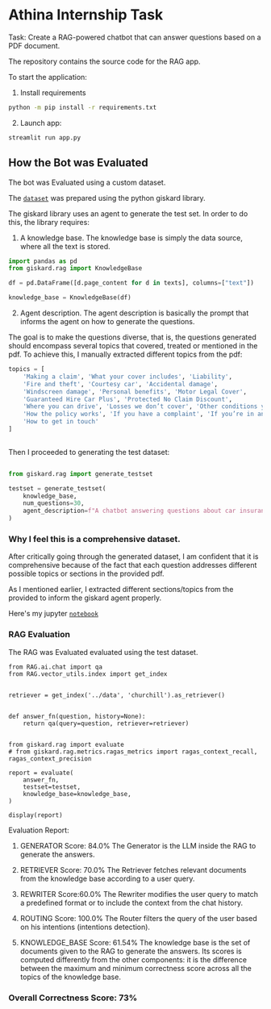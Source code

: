 # Athina Internship Task

Task: Create a RAG-powered chatbot that can answer questions based on a PDF document.

The repository contains the source code for the RAG app.

To start the application:

1. Install requirements

```bash
python -m pip install -r requirements.txt
```

2. Launch app:

```bash
streamlit run app.py
```

## How the Bot was Evaluated

The bot was Evaluated using a custom dataset.

The [`dataset`](dataset/test-set.jsonl) was prepared using the python giskard library.

The giskard library uses an agent to generate the test set. In order to do this, the library requires:
1. A knowledge base. The knowledge base is simply the data source, where all the text is stored.
```python
import pandas as pd
from giskard.rag import KnowledgeBase

df = pd.DataFrame([d.page_content for d in texts], columns=["text"])

knowledge_base = KnowledgeBase(df)
```

2. Agent description. The agent description is basically the prompt that informs the agent on how to generate the questions.

The goal is to make the questions diverse, that is, the questions generated should encompass several topics that covered, treated or mentioned in the pdf. To achieve this, I manually extracted different topics from the pdf:

```python
topics = [
    'Making a claim', 'What your cover includes', 'Liability',
    'Fire and theft', 'Courtesy car', 'Accidental damage',
    'Windscreen damage', 'Personal benefits', 'Motor Legal Cover',
    'Guaranteed Hire Car Plus', 'Protected No Claim Discount',
    'Where you can drive', 'Losses we don’t cover', 'Other conditions you need to know about',
    'How the policy works', 'If you have a complaint', 'If you’re in an accident',
    'How to get in touch'
]
    
```

Then I proceeded to generating the test dataset:

```python

from giskard.rag import generate_testset

testset = generate_testset(
    knowledge_base,
    num_questions=30,
    agent_description=f"A chatbot answering questions about car insurance in churchill. Churchill is a car insurance company. Use the following topics: {','.join(topics)}",
)
```

### Why I feel this is a comprehensive dataset.

After critically going through the generated dataset, I am confident that it is comprehensive because of the fact that each question addresses different possible topics or sections in the provided pdf. 

As I mentioned earlier, I extracted different sections/topics from the provided to inform the giskard agent properly.

Here's my jupyter [`notebook`](notebooks/test_rag.ipynb)
 


### RAG Evaluation

The RAG was Evaluated evaluated using the test dataset.

```
from RAG.ai.chat import qa
from RAG.vector_utils.index import get_index
     

retriever = get_index('../data', 'churchill').as_retriever()
     

def answer_fn(question, history=None):
    return qa(query=question, retriever=retriever)
     

from giskard.rag import evaluate
# from giskard.rag.metrics.ragas_metrics import ragas_context_recall, ragas_context_precision

report = evaluate(
    answer_fn,
    testset=testset,
    knowledge_base=knowledge_base,
)

display(report)
```

Evaluation Report:

1. GENERATOR
Score: 84.0% The Generator is the LLM inside the RAG to generate the answers.

2. RETRIEVER
Score: 70.0% The Retriever fetches relevant documents from the knowledge base according to a user query.

3. REWRITER
Score:60.0% The Rewriter modifies the user query to match a predefined format or to include the context from the chat history.

4. ROUTING
Score: 100.0% The Router filters the query of the user based on his intentions (intentions detection).

5. KNOWLEDGE_BASE
Score: 61.54% The knowledge base is the set of documents given to the RAG to generate the answers. Its scores is computed differently from the other components: it is the difference between the maximum and minimum correctness score across all the topics of the knowledge base.


### Overall Correctness Score: 73%